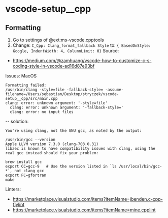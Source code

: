 # vscode-setup__cpp

## Formatting
1. Go to settings of @ext:ms-vscode.cpptools
2. Change: `C_Cpp: Clang_format_fallback Style`
   to: `{ BasedOnStyle: Google, IndentWidth: 4, ColumnLimit: 0}`
Source:
- https://medium.com/@zamhuang/vscode-how-to-customize-c-s-coding-style-in-vscode-ad16d87e93bf

Issues:
MacOS
```
Formatting failed:
/usr/bin/clang -style=file -fallback-style= -assume-filename=/Users/sebastian/Desktop/stryczek/vscode-setup__cpp/src/main.cpp
clang: error: unknown argument: '-style=file'
  clang: error: unknown argument: '-fallback-style='
  clang: error: no input files
```
-- solution:
```
You're using clang, not the GNU gcc, as noted by the output:

/usr/bin/gcc --version
Apple LLVM version 7.3.0 (clang-703.0.31)
libaec is known to have compatibility issues with clang, using the real gcc instead should fix your problem:

brew install gcc
export CC=gcc-9   # Use the version listed in `ls /usr/local/bin/gcc-*`, not clang gcc
export FC=gfortran
make
```

Linters:
- https://marketplace.visualstudio.com/items?itemName=jbenden.c-cpp-flylint
- https://marketplace.visualstudio.com/items?itemName=mine.cpplint
